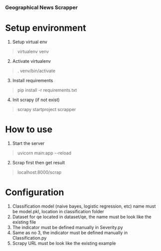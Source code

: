 ### Geographical News Scrapper

# Setup environment
1. Setup virtual env
> virtualenv venv

2. Activate virtualenv
> . venv/bin/activate

3. Install requirements
> pip install -r requirements.txt

4. Init scrapy (if not exist)
> scrapy startproject scrapper

# How to use
1. Start the server
> uvicorn main:app --reload
2. Scrap first then get result
> localhost:8000/scrap

# Configuration
1. Classification model (naive bayes, logistic regression, etc) name must be model.pkl, location in classification folder
2. Dataset for qe located in dataset/qe, the name must be look like the existing file
3. The indicator must be defined manually in Severity.py
4. Same as no 3, the indicator must be defined manually in Classification.py
5. Scrapy URL must be look like the existing example